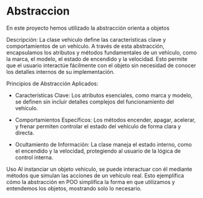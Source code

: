 # Abstraccion
En este proyecto hemos utilizado la abstracción orienta a objetos

Descripción:
La clase vehiculo define las características clave y comportamientos de un vehículo. A través de esta abstracción, encapsulamos los atributos y métodos fundamentales de un vehículo, como la marca, el modelo, el estado de encendido y la velocidad. Esto permite que el usuario interactúe fácilmente con el objeto sin necesidad de conocer los detalles internos de su implementación.

Principios de Abstracción Aplicados:

- Características Clave: Los atributos esenciales, como marca y modelo, se definen sin incluir detalles complejos del funcionamiento del vehículo.

- Comportamientos Específicos: Los métodos encender, apagar, acelerar, y frenar permiten controlar el estado del vehículo de forma clara y directa.

- Ocultamiento de Información: La clase maneja el estado interno, como el encendido y la velocidad, protegiendo al usuario de la lógica de control interna.
  
Uso
Al instanciar un objeto vehiculo, se puede interactuar con él mediante métodos que simulan las acciones de un vehículo real. Esto ejemplifica cómo la abstracción en POO simplifica la forma en que utilizamos y entendemos los objetos, mostrando solo lo necesario.
